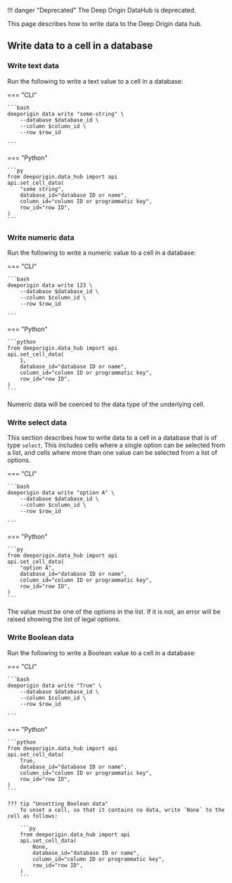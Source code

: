 
!!! danger "Deprecated"
    The Deep Origin DataHub is deprecated. 


This page describes how to write data to the Deep Origin data hub.

## Write data to a cell in a database

### Write text data

Run the following to write a text value to a cell in a database:

=== "CLI"

    ```bash
    deeporigin data write "some-string" \
        --database $database_id \
        --column $column_id \
        --row $row_id

    ```

=== "Python"

    ```py
    from deeporigin.data_hub import api
    api.set_cell_data(
        "some string",
        database_id="database ID or name",
        column_id="column ID or programmatic key",
        row_id="row ID",
    )
    ```

### Write numeric data

Run the following to write a numeric value to a cell in a database:

=== "CLI"

    ```bash
    deeporigin data write 123 \
        --database $database_id \
        --column $column_id \
        --row $row_id

    ```

=== "Python"

    ```python
    from deeporigin.data_hub import api
    api.set_cell_data(
        1,
        database_id="database ID or name",
        column_id="column ID or programmatic key",
        row_id="row ID",
    )
    ```

Numeric data will be coerced to the data type of the underlying cell.

### Write select data

This section describes how to write data to a cell in a database that is of type `select`. This includes cells where a single option can be selected from a list, and cells where more than one value can be selected from a list of options.

=== "CLI"

    ```bash
    deeporigin data write "option A" \
        --database $database_id \
        --column $column_id \
        --row $row_id

    ```

=== "Python"

    ```py
    from deeporigin.data_hub import api
    api.set_cell_data(
        "option A",
        database_id="database ID or name",
        column_id="column ID or programmatic key",
        row_id="row ID",
    )
    ```

The value must be one of the options in the list. If it is not, an error will be raised showing the list of legal options.

### Write Boolean data

Run the following to write a Boolean value to a cell in a database:

=== "CLI"

    ```bash
    deeporigin data write "True" \
        --database $database_id \
        --column $column_id \
        --row $row_id

    ```

=== "Python"

    ```python
    from deeporigin.data_hub import api
    api.set_cell_data(
        True,
        database_id="database ID or name",
        column_id="column ID or programmatic key",
        row_id="row ID",
    )
    ```

    ??? tip "Unsetting Boolean data"
        To unset a cell, so that it contains no data, write `None` to the cell as follows: 

        ```py
        from deeporigin.data_hub import api
        api.set_cell_data(
            None,
            database_id="database ID or name",
            column_id="column ID or programmatic key",
            row_id="row ID",
        )
        ```

